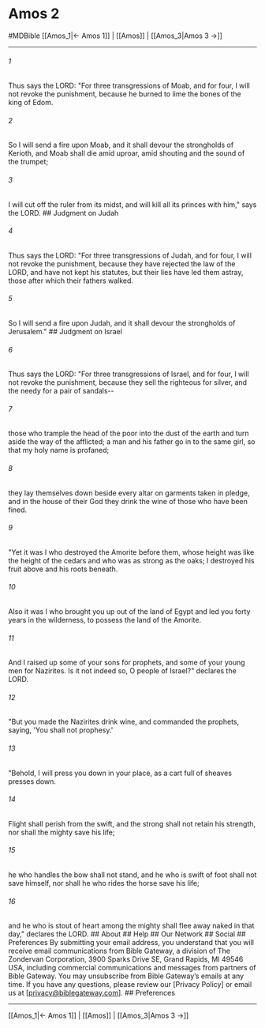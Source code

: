 # Amos 2
#MDBible
[[Amos_1|← Amos 1]] | [[Amos]] | [[Amos_3|Amos 3 →]]

***






###### 1 


Thus says the LORD: "For three transgressions of Moab, and for four, I will not revoke the punishment, because he burned to lime the bones of the king of Edom. 





###### 2 


So I will send a fire upon Moab, and it shall devour the strongholds of Kerioth, and Moab shall die amid uproar, amid shouting and the sound of the trumpet; 





###### 3 


I will cut off the ruler from its midst, and will kill all its princes with him," says the LORD. ## Judgment on Judah 





###### 4 


Thus says the LORD: "For three transgressions of Judah, and for four, I will not revoke the punishment, because they have rejected the law of the LORD, and have not kept his statutes, but their lies have led them astray, those after which their fathers walked. 





###### 5 


So I will send a fire upon Judah, and it shall devour the strongholds of Jerusalem." ## Judgment on Israel 





###### 6 


Thus says the LORD: "For three transgressions of Israel, and for four, I will not revoke the punishment, because they sell the righteous for silver, and the needy for a pair of sandals-- 





###### 7 


those who trample the head of the poor into the dust of the earth and turn aside the way of the afflicted; a man and his father go in to the same girl, so that my holy name is profaned; 





###### 8 


they lay themselves down beside every altar on garments taken in pledge, and in the house of their God they drink the wine of those who have been fined. 





###### 9 


"Yet it was I who destroyed the Amorite before them, whose height was like the height of the cedars and who was as strong as the oaks; I destroyed his fruit above and his roots beneath. 





###### 10 


Also it was I who brought you up out of the land of Egypt and led you forty years in the wilderness, to possess the land of the Amorite. 





###### 11 


And I raised up some of your sons for prophets, and some of your young men for Nazirites. Is it not indeed so, O people of Israel?" declares the LORD. 





###### 12 


"But you made the Nazirites drink wine, and commanded the prophets, saying, 'You shall not prophesy.' 





###### 13 


"Behold, I will press you down in your place, as a cart full of sheaves presses down. 





###### 14 


Flight shall perish from the swift, and the strong shall not retain his strength, nor shall the mighty save his life; 





###### 15 


he who handles the bow shall not stand, and he who is swift of foot shall not save himself, nor shall he who rides the horse save his life; 





###### 16 


and he who is stout of heart among the mighty shall flee away naked in that day," declares the LORD. ## About ## Help ## Our Network ## Social ## Preferences By submitting your email address, you understand that you will receive email communications from Bible Gateway, a division of The Zondervan Corporation, 3900 Sparks Drive SE, Grand Rapids, MI 49546 USA, including commercial communications and messages from partners of Bible Gateway. You may unsubscribe from Bible Gateway&rsquo;s emails at any time. If you have any questions, please review our [Privacy Policy] or email us at [privacy@biblegateway.com]. ## Preferences

***

[[Amos_1|← Amos 1]] | [[Amos]] | [[Amos_3|Amos 3 →]]
